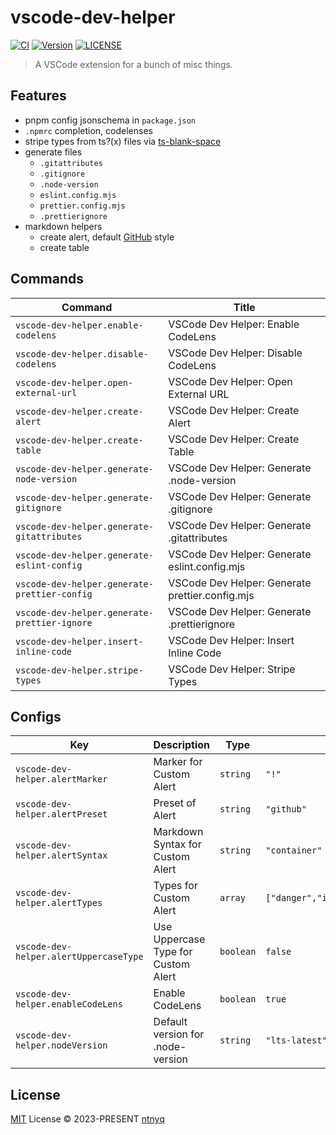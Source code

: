 # vscode-dev-helper

[![CI](https://github.com/ntnyq/vscode-dev-helper/workflows/CI/badge.svg)](https://github.com/ntnyq/vscode-dev-helper/actions)
[![Version](https://img.shields.io/visual-studio-marketplace/v/ntnyq.vscode-dev-helper)](https://marketplace.visualstudio.com/items/ntnyq.vscode-dev-helper)
[![LICENSE](https://img.shields.io/github/license/ntnyq/vscode-dev-helper.svg)](https://github.com/ntnyq/vscode-dev-helper/blob/main/LICENSE)

> A VSCode extension for a bunch of misc things.

## Features

- pnpm config jsonschema in `package.json`
- `.npmrc` completion, codelenses
- stripe types from ts?(x) files via [ts-blank-space](https://github.com/bloomberg/ts-blank-space)
- generate files
  - `.gitattributes`
  - `.gitignore`
  - `.node-version`
  - `eslint.config.mjs`
  - `prettier.config.mjs`
  - `.prettierignore`
- markdown helpers
  - create alert, default [GitHub](https://github.com/orgs/community/discussions/16925) style
  - create table

## Commands

<!-- commands -->

| Command                                      | Title                                           |
| -------------------------------------------- | ----------------------------------------------- |
| `vscode-dev-helper.enable-codelens`          | VSCode Dev Helper: Enable CodeLens              |
| `vscode-dev-helper.disable-codelens`         | VSCode Dev Helper: Disable CodeLens             |
| `vscode-dev-helper.open-external-url`        | VSCode Dev Helper: Open External URL            |
| `vscode-dev-helper.create-alert`             | VSCode Dev Helper: Create Alert                 |
| `vscode-dev-helper.create-table`             | VSCode Dev Helper: Create Table                 |
| `vscode-dev-helper.generate-node-version`    | VSCode Dev Helper: Generate .node-version       |
| `vscode-dev-helper.generate-gitignore`       | VSCode Dev Helper: Generate .gitignore          |
| `vscode-dev-helper.generate-gitattributes`   | VSCode Dev Helper: Generate .gitattributes      |
| `vscode-dev-helper.generate-eslint-config`   | VSCode Dev Helper: Generate eslint.config.mjs   |
| `vscode-dev-helper.generate-prettier-config` | VSCode Dev Helper: Generate prettier.config.mjs |
| `vscode-dev-helper.generate-prettier-ignore` | VSCode Dev Helper: Generate .prettierignore     |
| `vscode-dev-helper.insert-inline-code`       | VSCode Dev Helper: Insert Inline Code           |
| `vscode-dev-helper.stripe-types`             | VSCode Dev Helper: Stripe Types                 |

<!-- commands -->

## Configs

<!-- configs -->

| Key                                    | Description                         | Type      | Default                                       |
| -------------------------------------- | ----------------------------------- | --------- | --------------------------------------------- |
| `vscode-dev-helper.alertMarker`        | Marker for Custom Alert             | `string`  | `"!"`                                         |
| `vscode-dev-helper.alertPreset`        | Preset of Alert                     | `string`  | `"github"`                                    |
| `vscode-dev-helper.alertSyntax`        | Markdown Syntax for Custom Alert    | `string`  | `"container"`                                 |
| `vscode-dev-helper.alertTypes`         | Types for Custom Alert              | `array`   | `["danger","info","success","tip","warning"]` |
| `vscode-dev-helper.alertUppercaseType` | Use Uppercase Type for Custom Alert | `boolean` | `false`                                       |
| `vscode-dev-helper.enableCodeLens`     | Enable CodeLens                     | `boolean` | `true`                                        |
| `vscode-dev-helper.nodeVersion`        | Default version for .node-version   | `string`  | `"lts-latest"`                                |

<!-- configs -->

## License

[MIT](./LICENSE) License © 2023-PRESENT [ntnyq](https://github.com/ntnyq)
